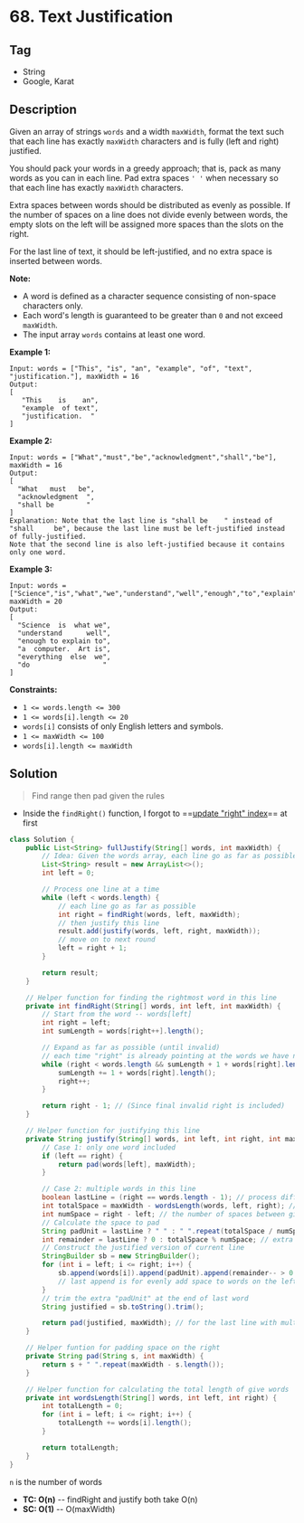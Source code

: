 # 68. Text Justification

## Tag

- String
- Google, Karat

## Description 

Given an array of strings `words` and a width `maxWidth`, format the text such that each line has exactly `maxWidth` characters and is fully (left and right) justified.

You should pack your words in a greedy approach; that is, pack as many words as you can in each line. Pad extra spaces `' '` when necessary so that each line has exactly `maxWidth` characters.

Extra spaces between words should be distributed as evenly as possible. If the number of spaces on a line does not divide evenly between words, the empty slots on the left will be assigned more spaces than the slots on the right.

For the last line of text, it should be left-justified, and no extra space is inserted between words.

**Note:**

- A word is defined as a character sequence consisting of non-space characters only.
- Each word's length is guaranteed to be greater than `0` and not exceed `maxWidth`.
- The input array `words` contains at least one word.

 

**Example 1:**

```
Input: words = ["This", "is", "an", "example", "of", "text", "justification."], maxWidth = 16
Output:
[
   "This    is    an",
   "example  of text",
   "justification.  "
]
```

**Example 2:**

```
Input: words = ["What","must","be","acknowledgment","shall","be"], maxWidth = 16
Output:
[
  "What   must   be",
  "acknowledgment  ",
  "shall be        "
]
Explanation: Note that the last line is "shall be    " instead of "shall     be", because the last line must be left-justified instead of fully-justified.
Note that the second line is also left-justified because it contains only one word.
```

**Example 3:**

```
Input: words = ["Science","is","what","we","understand","well","enough","to","explain","to","a","computer.","Art","is","everything","else","we","do"], maxWidth = 20
Output:
[
  "Science  is  what we",
  "understand      well",
  "enough to explain to",
  "a  computer.  Art is",
  "everything  else  we",
  "do                  "
]
```

 

**Constraints:**

- `1 <= words.length <= 300`
- `1 <= words[i].length <= 20`
- `words[i]` consists of only English letters and symbols.
- `1 <= maxWidth <= 100`
- `words[i].length <= maxWidth`



## Solution

> Find range then pad given the rules

- Inside the `findRight()` function, I forgot to ==<u>update "right" index</u>== at first

```java
class Solution {
    public List<String> fullJustify(String[] words, int maxWidth) {
        // Idea: Given the words array, each line go as far as possible, then justify this line
        List<String> result = new ArrayList<>();
        int left = 0;

        // Process one line at a time
        while (left < words.length) {
            // each line go as far as possible
            int right = findRight(words, left, maxWidth);
            // then justify this line
            result.add(justify(words, left, right, maxWidth));
            // move on to next round
            left = right + 1;
        }

        return result;
    }

    // Helper function for finding the rightmost word in this line
    private int findRight(String[] words, int left, int maxWidth) {
        // Start from the word -- words[left]
        int right = left;
        int sumLength = words[right++].length();

        // Expand as far as possible (until invalid)
        // each time "right" is already pointing at the words we have not examined yet
        while (right < words.length && sumLength + 1 + words[right].length() <= maxWidth) { // 1 for space
            sumLength += 1 + words[right].length();
            right++;
        }

        return right - 1; // (Since final invalid right is included)
    }

    // Helper function for justifying this line
    private String justify(String[] words, int left, int right, int maxWidth) {
        // Case 1: only one word included
        if (left == right) {
            return pad(words[left], maxWidth);
        }

        // Case 2: multiple words in this line
        boolean lastLine = (right == words.length - 1); // process differently based on this
        int totalSpace = maxWidth - wordsLength(words, left, right); // the total space to pad
        int numSpace = right - left; // the number of spaces between given words
        // Calculate the space to pad
        String padUnit = lastLine ? " " : " ".repeat(totalSpace / numSpace); // spaces pad at end of each word
        int remainder = lastLine ? 0 : totalSpace % numSpace; // extra space at the end of words on the left
        // Construct the justified version of current line
        StringBuilder sb = new StringBuilder();
        for (int i = left; i <= right; i++) {
            sb.append(words[i]).append(padUnit).append(remainder-- > 0 ? " " : "");
            // last append is for evenly add space to words on the left
        }
        // trim the extra "padUnit" at the end of last word
        String justified = sb.toString().trim();

        return pad(justified, maxWidth); // for the last line with multiple words, still need padding
    }

    // Helper funtion for padding space on the right
    private String pad(String s, int maxWidth) {
        return s + " ".repeat(maxWidth - s.length());
    }

    // Helper function for calculating the total length of give words
    private int wordsLength(String[] words, int left, int right) {
        int totalLength = 0;
        for (int i = left; i <= right; i++) {
            totalLength += words[i].length();
        }

        return totalLength;
    }
}
```



`n` is the number of words

- **TC: O(n)** -- findRight and justify both take O(n)
- **SC: O(1)** -- O(maxWidth)

